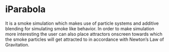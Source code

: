 # iParabola
It is a smoke simulation which makes use of particle systems and additive blending for simulating smoke like behavior. In order to make simulation more interesting the user can also place attractors onscreen towards which the smoke particles will get attracted to in accordance with Newton’s Law of Gravitation.

